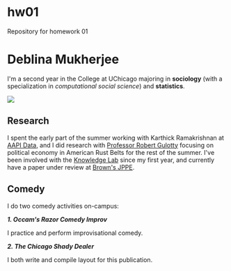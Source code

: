 # hw01
Repository for homework 01

# Deblina Mukherjee 

I'm a second year in the College at UChicago majoring in **sociology** (with a specialization in *computational social science*) and **statistics**. 


![](https://raw.githubusercontent.com/deblnia/deblnia.github/master/pic3.jpg)

## Research 

I spent the early part of the summer working with Karthick Ramakrishnan at [AAPI Data](aapidata.com), and I did research with [Professor Robert Gulotty](http://home.uchicago.edu/~gulotty/index.html) focusing on political economy in American Rust Belts for the rest of the summer. I've been involved with the [Knowledge Lab](https://www.knowledgelab.org/) since my first year, and currently have a paper under review at [Brown's JPPE](https://www.brownjppe.com/).  

## Comedy 

I do two comedy activities on-campus: 

***1. Occam's Razor Comedy Improv*** 

I practice and perform improvisational comedy. 

***2. The Chicago Shady Dealer***

I both write and compile layout for this publication. 

